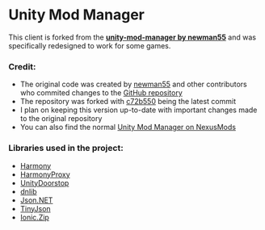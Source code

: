 # Unity Mod Manager
This client is forked from the [**unity-mod-manager by newman55**](https://github.com/newman55/unity-mod-manager) and was specifically redesigned to work for some games.


### Credit:
 - The original code was created by [newman55](https://github.com/newman55) and other contributors who commited changes to the [GitHub repository](https://github.com/newman55/unity-mod-manager)
 - The repository was forked with [c72b550](https://github.com/newman55/unity-mod-manager/commit/c72b5502d6babd45adc7494923612eb4e007dbf0) being the latest commit
 - I plan on keeping this version up-to-date with important changes made to the original repository
 - You can also find the normal [Unity Mod Manager on NexusMods](https://www.nexusmods.com/site/mods/21)

### Libraries used in the project:
- [Harmony](https://github.com/pardeike/Harmony/wiki/Utilities)
- [HarmonyProxy](https://github.com/spacehamster/HarmonyProxy)
- [UnityDoorstop](https://github.com/NeighTools/UnityDoorstop)
- [dnlib](https://github.com/0xd4d/dnlib)
- [Json.NET](https://www.newtonsoft.com/json)
- [TinyJson](https://github.com/zanders3/json)
- [Ionic.Zip](https://archive.codeplex.com/?p=dotnetzip)
